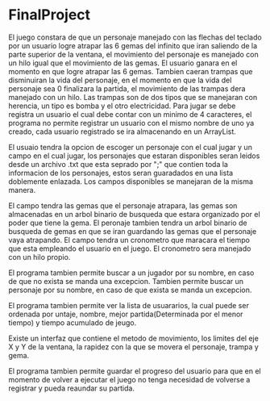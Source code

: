 # FinalProject
El juego constara de que un personaje manejado con las flechas del teclado por un usuario logre atrapar las 6 gemas del infinito que iran saliendo de la parte superior de la ventana, el movimiento del personaje es manejado con un hilo igual que el movimiento de las gemas. El usuario ganara en el momento en que logre atrapar las 6 gemas. Tambien caeran trampas que disminuiran la vida del personaje, en el momento en que la vida del personaje sea 0 finalizara la partida, el movimiento de las trampas dera manejado con un hilo. Las trampas son de dos tipos que se manejaran con herencia, un tipo es bomba y el otro electricidad. Para jugar se debe registra un usuario el cual debe contar con un minimo de 4 caracteres, el programa no permite registrar un usuario con el mismo nombre de uno ya creado, cada usuario registrado se ira almacenando en un ArrayList.

El usuaio tendra la opcion de escoger un personaje con el cual jugar y un campo en el cual jugar, los personajes que estaran disponibles seran leidos desde un archivo .txt que esta seprado por ";" que contien toda la informacion de los personajes, estos seran guaradados en una lista doblemente enlazada. Los campos disponibles se manejaran de la misma manera.

El campo tendra las gemas que el personaje atrapara, las gemas son almacenadas en un arbol binario de busqueda que estara organizado por el poder que tiene la gema. El peronaje tambien tendra un arbol binario de busqueda de gemas en que se iran guardando las gemas que el personaje vaya atrapando. El campo tendra un cronometro que maracara el tiempo que esta empleando el usuario en el juego. El cronometro sera manejado con un hilo propio.

El programa tambien permite buscar a un jugador por su nombre, en caso de que no exista se manda una excepcion. Tambien permite buscar un personaje por su nombre, en caso de que exista se manda un excepcion. 

El programa tambien permite ver la lista de usuararios, la cual puede ser ordenada por untaje, nombre, mejor partida(Determinada por el menor tiempo) y tiempo acumulado de jeugo.

Existe un interfaz que contiene el metodo de movimiento, los limites del eje X y Y de la ventana, la rapidez con la que se movera el personaje, trampa y gema.

El programa tambien permite guardar el progreso del usuario para que en el momento de volver a ejecutar el juego no tenga necesidad de volverse a registrar y pueda reaundar su partida.
